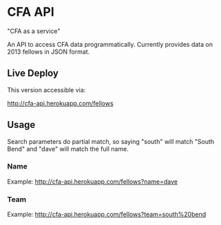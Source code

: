 CFA API
=======

"CFA as a service"

An API to access CFA data programmatically. Currently provides data on 2013 fellows in JSON format.


Live Deploy
-----------

This version accessible via:

http://cfa-api.herokuapp.com/fellows


Usage
-----

Search parameters do partial match, so saying "south" will match "South Bend" and "dave" will match the full name.

### Name

Example:
http://cfa-api.herokuapp.com/fellows?name=dave

### Team

Example:
http://cfa-api.herokuapp.com/fellows?team=south%20bend


